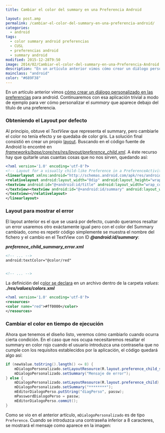 ```yaml
---
title: Cambiar el color del summary en una Preferencia Android

layout: post.amp
permalink: /cambiar-el-color-del-summary-en-una-preferencia-android/
categories:
  - android
tags:
  - color summary android preferencias
  - CUSL
  - preferencias android
  - summary android
modified: 2015-12-28T9:50
image: 2014/02/Cambiar-el-color-del-summary-en-una-Preferencia-Android.png
description: "En un artículo anterior vimos cómo crear un diálogo personalizado en las preferencias para android. Continuaremos con esa aplicación trivial a modo de ejemplo para ver cómo personalizar el summary que aparece debajo del título de una preferencia."
mainclass: "android"
color: "#689F38"
---
```

En un artículo anterior vimos [cómo crear un diálogo personalizado en las preferencias][1] para android. Continuaremos con esa aplicación trivial a modo de ejemplo para ver cómo personalizar el *summary* que aparece debajo del título de una preferencia.

<!--more-->

### Obteniendo el Layout por defecto

Al principio, obtuve el *TextView* que representa el summary, pero cambiarle el color no tenía efecto y se quedaba de color gris. La solución final consistió en crear un propio [layout][2]. Buscando en el código fuente de Android lo encontré en *<a href="https://android.googlesource.com/platform/frameworks/base/+/master/core/res/res/layout/preference_child.xml" target="_blank">frameworks/base/core/res/res/layout/preference_child.xml</a>*. A éste recurso hay que quitarle unas cuantas cosas que no nos sirven, quedando así:

```xml
<?xml version='1.0' encoding='utf-8'?>
<!-- Layout for a visually child-like Preference in a PreferenceActivity. -->
<linearlayout xmlns:android="http://schemas.android.com/apk/res/android" android:layout_width="match_parent" android:layout_height="wrap_content" android:baselinealigned="false" android:gravity="center_vertical" android:minheight="?android:attr/listPreferredItemHeight" android:paddingend="?android:attr/scrollbarSize" android:paddingstart="16dip">
<relativelayout android:layout_width="0dip" android:layout_height="wrap_content" android:layout_marginbottom="6dip" android:layout_marginend="6dip" android:layout_margintop="6dip" android:layout_weight="1">
<textview android:id="@+android:id/title" android:layout_width="wrap_content" android:layout_height="wrap_content" android:ellipsize="marquee" android:fadingedge="horizontal" android:singleline="true" android:textappearance="?android:attr/textAppearanceMedium">
</textview><textview android:id="@+android:id/summary" android:layout_width="wrap_content" android:layout_height="wrap_content" android:layout_alignstart="@android:id/title" android:layout_below="@android:id/title" android:maxlines="4" android:textappearance="?android:attr/textAppearanceSmall" android:textcolor="?android:attr/textColorSecondary">
</textview></relativelayout>
</linearlayout>

```

### Layout para mostrar el error

El layout anterior es el que se usará por defecto, cuando queramos resaltar un error usaremos otro exáctamente igual pero con el color del Summary cambiado, como es repetir código simplemente se muestra el nombre del fichero y el cambio en el TextView con ID ***@android:id/summary***:

***preference\_child\_summary_error.xml***

```xml
<!-- ... -->
android:textColor="@color/red"


<!-- ... -->

```

La definición del c[olor se declara][3] en un archivo dentro de la carpeta *values*:
***./res/values/colors.xml***

```xml
<?xml version='1.0' encoding='utf-8'?>
<resources>
<color name="red">#ff0000</color>
</resources>

```

### Cambiar el color en tiempo de ejecución

Ahora que tenemos el diseño listo, veremos cómo cambiarlo cuando ocurra cierta condición. En el caso que nos ocupa necesitaremos resaltar el summary en color rojo cuando el usuario introduzca una contraseña que no cumple con los requisitos establecidos por la aplicación, el código quedará algo así:

```java
if (newValue.toString().length() <= 8) {
    mDialogoPersonalizado.setLayoutResource(R.layout.preference_child_summary_error);
    mDialogoPersonalizado.setSummary("Mensaje de error");
} else {
    mDialogoPersonalizado.setLayoutResource(R.layout.preference_child);
    mDialogoPersonalizado.setSummary("********");
    mEditorDialogoPerso.putString("diagPerso", passw);
    mPasswordDialogoPerso = passw;
    mEditorDialogoPerso.commit();
}

```

Como se vio en el anterior artículo, `mDialogoPersonalizado` es de tipo `Preference`. Cuando se introduzca una contraseña inferior a 8 caracteres, se mostrará el mensaje como aparece en la imagen:

<figure>
<a href="/assets/img/2014/02/Cambiar-el-color-del-summary-en-una-Preferencia-Android.png"><amp-img on="tap:lightbox1" role="button" tabindex="0" layout="responsive" src="/assets/img/2014/02/Cambiar-el-color-del-summary-en-una-Preferencia-Android.png" title="{{ page.title }}" alt="{{ page.title }}" width="419px" height="97px" /></a>
</figure>


 [1]: https://elbauldelprogramador.com/como-crear-un-dialogo-personalizado-en-las-preferencias-android/ "Cómo crear un diálogo personalizado en las preferencias Android"
 [2]: https://elbauldelprogramador.com/programacion-android-interfaz-grafica_23/ "Programación Android: Interfaz gráfica – Layouts"
 [3]: https://elbauldelprogramador.com/programacion-android-interfaz-grafica_18/ "Programación Android: Interfaz gráfica – Estilos y Temas"

